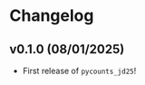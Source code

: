 # Changelog

<!--next-version-placeholder-->

## v0.1.0 (08/01/2025)

- First release of `pycounts_jd25`!